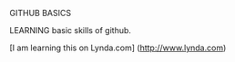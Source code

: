 GITHUB BASICS

LEARNING basic skills of github.

[I am learning this on Lynda.com] (http://www.lynda.com)
